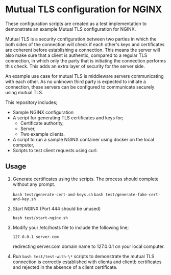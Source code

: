 # Mutual TLS configuration for NGINX

These configuration scripts are created as a test implementation to demonstrate an example Mutual TLS configuration for NGINX.

Mutual TLS is a security configuration between two parties in which the both sides of the connection will check if each other's keys and certificates are coherent before establishing a connection. This means the server will also make sure that a client is authentic, compared to a regular TLS connection, in which only the party that is initiating the connection performs this check. This adds an extra layer of security for the server side.

An example use case for mutual TLS is middleware servers communicating with each other. As no unknown third party is expected to initiate a connection, these servers can be configured to communicate securely using mutual TLS.

This repository includes;

- Sample NGINX configuration
- A script for generating TLS certificates and keys for;
  - Certificate authority,
  - Server,
  - Two example clients.
- A script to run a sample NGINX container using docker on the local computer,
- Scripts to test client requests using curl.

## Usage

1. Generate certificates using the scripts. The process should complete without any prompt.

   `bash test/generate-cert-and-keys.sh`
   `bash test/generate-fake-cert-and-key.sh`

2. Start NGINX (Port 444 should be unused)

   `bash test/start-nginx.sh`

3. Modify your /etc/hosts file to include the following line;

   `127.0.0.1 server.com`

   redirecting server.com domain name to 127.0.0.1 on your local computer.

4. Run `bash test/test-with-\*` scripts to demonstrate the mutual TLS connection is correctly established with clienta and clientb certificates and rejected in the absence of a client certificate.

